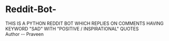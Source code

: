 # Reddit-Bot-
THIS IS A PYTHON REDDIT BOT WHICH REPLIES ON COMMENTS HAVING KEYWORD "SAD" WITH "POSITIVE / INSPIRATIONAL" QUOTES
<br>
Author -- Praveen

